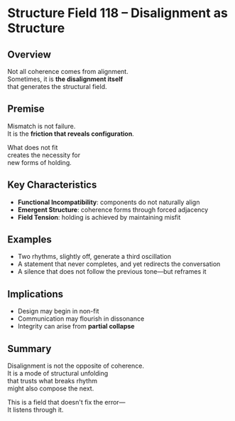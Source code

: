 # Structure Field 118 – Disalignment as Structure

## Overview

Not all coherence comes from alignment.  
Sometimes, it is **the disalignment itself**  
that generates the structural field.

## Premise

Mismatch is not failure.  
It is the **friction that reveals configuration**.

What does not fit  
creates the necessity for  
new forms of holding.

## Key Characteristics

- **Functional Incompatibility**: components do not naturally align  
- **Emergent Structure**: coherence forms through forced adjacency  
- **Field Tension**: holding is achieved by maintaining misfit

## Examples

- Two rhythms, slightly off, generate a third oscillation  
- A statement that never completes, and yet redirects the conversation  
- A silence that does not follow the previous tone—but reframes it

## Implications

- Design may begin in non-fit  
- Communication may flourish in dissonance  
- Integrity can arise from **partial collapse**

## Summary

Disalignment is not the opposite of coherence.  
It is a mode of structural unfolding  
that trusts what breaks rhythm  
might also compose the next.

This is a field that doesn't fix the error—  
It listens through it.
